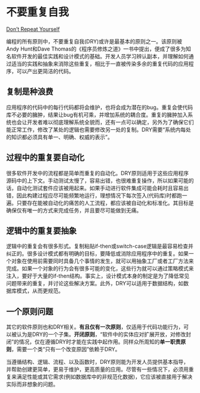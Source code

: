 # 不要重复自我

[Don’t Repeat Yourself](https://97-things-every-x-should-know.gitbooks.io/97-things-every-programmer-should-know/content/en/thing_30/)

编程的所有原则中，不要重复自我(DRY)或许是最基本的原则之一。该原则被Andy Hunt和Dave Thomas的《程序员修炼之道》一书中提出，便成了很多为知名软件开发的最佳实践和设计模式的基础。开发人员学习辨认副本，并理解如何通过适当的实践和抽象来消除这些重复，相比于一直被传染多余的重复代码的应用程序，可以产出更简洁的代码。

## 复制是种浪费

应用程序的代码中的每行代码都将会维护，也将会成为潜在的bug。重复会使代码库不必要的臃肿，结果让bug有机可乘，并增加系统的耦合度。重复的臃肿加入系统也会让开发者难以彻底理解系统全貌而，还有一点可以确定，另外为了确保它们能正常工作，修改了某处的逻辑也需要修改另一处的复制。DRY需要“系统内每处的知识都必须具有单一、明确、权威的表示”。

## 过程中的重复要自动化

很多软件开发中的流程都是简单而重复的自动化。DRY原则适用于这些应用程序源码中的上下文。手动测试太慢了，容易出错，也很难重复操作，所以如果可能的话，自动化测试套件应该被用起来。如果手动进行软件集成可能会耗时且容易出错，因此构建过程应尽可能频繁地运行，理想情况下每次签入(代码库)时都跑一遍。只要存在能被自动化的痛苦的人工流程，都应该被自动化和标准化。其目标是确保仅有唯一的方式来完成任务，并且要尽可能做到无痛。

## 逻辑中的重复要抽象

逻辑中的重复会有很多形式。复制粘贴if-then或switch-case逻辑是最容易检查并纠正的。很多设计模式都有明确的目标，要降低或消除应用程序中的重复。如果一个对象在使用前需要同时具备几个事情的发生，就可以用抽象工厂或者工厂方法来完成。如果一个对象的行为会有很多可能的变化，这些行为就可以通过策略模式来注入，要好于大量的if-then结构。事实上，设计模式本身的制定是为了降低常见问题带来的重复，并讨论这些解决方案。此外，DRY可以适用于数据结构，如数据库模式，从而更规范。

## 一个原则问题

其它的软件原则也和DRY相关。**有且仅有一次原则**，仅适用于代码功能行为，可以被认为是DRY的一个子集。**开闭原则**，“软件中的实体应对扩展开放，对修改封闭”的情况，仅在遵循DRY时才能在实践中起作用。同样众所周知的**单一职责原则**，需要一个类“只有一个改变原因”依赖于DRY。

当遵循结构、逻辑、流程、以及函数时，DRY原则能为开发人员提供基本指导，并帮助创建更简单，更易于维护，更高质量的应用。尽管有一些情况下，必须用重复来满足性能或其它需求(例如数据库中的非规范化数据)，它应该被直接用于解决实际而非想象的问题。
